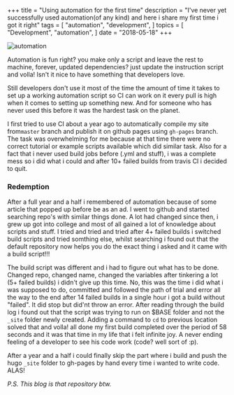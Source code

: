 +++
title = "Using automation for the first time"
description = "I've never yet successfully used automation(of any kind) and here i share my first time i got it right"
tags = [
    "automation",
    "development",
]
topics = [
    "Development",
    "automation",
]
date = "2018-05-18"
+++
  
![automation](../../static/images/automation-header.png)
  
Automation is fun right? you make only a script and leave the rest to machine, forever, updated dependencies? just update the instruction script and volla! Isn't it nice to have something that developers love.  
  
Still developers don't use it most of the time the amount of time it takes to set up a working automation script so CI can work on it every pull is high when it comes to setting up something new. And for someone who has never used this before it was the hardest task on the planet.

I first tried to use CI about a year ago to automatically compile my site from`master` branch and publish it on github pages using `gh-pages` branch. The task was overwhelming for me because at that time there were no correct tutorial or example scripts available which did similar task. Also for a fact that i never used build jobs before (.yml and stuff), i was a complete mess so i did what i could and after 10+ failed builds from travis CI i decided to quit.

### Redemption

After a full year and a half i remembered of automation because of some article that popped up before be as an ad. I went to github and started searching repo's with similar things done. A lot had changed since then, i grew up got into college and most of all gained a lot of knowledge about scripts and stuff. I tried and tried and tried after 4+ failed builds i switched build scripts and tried somthing else, whilst searching i found out that the default repository now helps you do the exact thing i asked and it came with a build script!!!

The build script was different and i had to figure out what has to be done. Changed repo, changed name, changed the variables after tinkering a lot (5+ failed builds) i didn't give up this time. No, this was the time i did what i was supposed to do, committed and followed the path of trial and error all the way to the end after 14 failed builds in a single hour i got a build without "failed". It did stop but did'nt  throw an error. After reading through the build log i found out that the script was trying to run on $BASE folder and not the `_site` folder newly created. Adding a command to `cd` to previous location solved that and volla! all done my first build completed over the period of 58 seconds and it was that time in my life that i felt infinite joy. A never ending feeling of a developer to see his code work (code? well sort of :p).

After a year and a half i could finally skip the part where i build and push the hugo `_site` folder to gh-pages by hand every time i wanted to write code. ALAS!

*P.S. This blog is that repository btw.*
